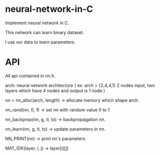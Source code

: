 # neural-network-in-C
Implement neural network in C.

This network can learn binary dataset.

I use xor data to learn parameters. 

# API
All api contained in nn.h.

arch: neural network architecture ( ex: arch = {2,4,4,1} 2 nodes input, two layers which have 4 nodes and output is 1 node.) 

nn = nn_alloc(arch, length) -> allocate memory which shape arch.

nn_rand(nn, 0, 1) -> set nn with random value 0 to 1 

nn_backprop(nn, g, ti, to) -> backpropagation nn.

nn_learn(nn, g, ti, to) -> update parameters in nn.

NN_PRINT(nn) -> print nn's parameters 

MAT_IDX(layer, i, j) -> layer[i][j]

